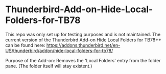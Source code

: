 # Thunderbird-Add-on-Hide-Local-Folders-for-TB78

This repo was only set up for testing purposes and is not maintained.
The current version of the Thunderbird Add-on Hide Local Folders for TB78++ can be found here: https://addons.thunderbird.net/en-US/thunderbird/addon/hide-local-folders-for-tb78/

Purpose of the Add-on: Removes the 'Local Folders' entry from the folder pane. (The folder itself will stay existent.) 
